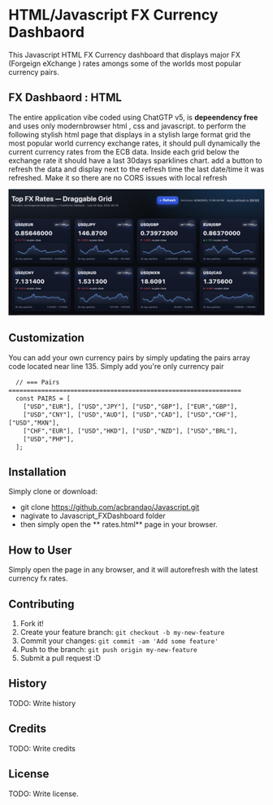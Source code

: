 # HTML/Javascript FX Currency Dashbaord 
This Javascript HTML FX Currency dashboard that displays major
FX (Forgeign eXchange ) rates amongs some of the worlds most popular currency pairs.


## FX Dashbaord  : HTML

The entire application vibe coded using ChatGTP v5, is **depeendency free** and uses only modernbrowser html , css and javascript. to perform the following  stylish html page that displays in a stylish large format grid the most popular world currency exchange rates, it should pull dynamically the current currency rates from the ECB data. Inside each grid below the exchange rate it should have a last 30days sparklines chart. add a button to refresh the data and display next to the refresh time the last date/time it was refreshed. Make it so there are no CORS issues with local refresh

![FX Dashbaord ](fx_dashboard.jpg)

## Customization

You can add your own currency pairs by simply updating the pairs array 
code located near line 135. Simply add you're only currency pair

```
  // === Pairs ================================================================
  const PAIRS = [
    ["USD","EUR"], ["USD","JPY"], ["USD","GBP"], ["EUR","GBP"],
    ["USD","CNY"], ["USD","AUD"], ["USD","CAD"], ["USD","CHF"],["USD","MXN"],
    ["CHF","EUR"], ["USD","HKD"], ["USD","NZD"], ["USD","BRL"],
    ["USD","PHP"], 
  ];
  ```

## Installation
Simply clone  or download:

- git clone https://github.com/acbrandao/Javascript.git
- nagivate to Javascript_FXDashboard  folder
-  then simply open the ** rates.html** page in your browser.

## How to User

 Simply open the page in any browser, and it will autorefresh with the latest currency fx rates.

## Contributing
1. Fork it!
2. Create your feature branch: `git checkout -b my-new-feature`
3. Commit your changes: `git commit -am 'Add some feature'`
4. Push to the branch: `git push origin my-new-feature`
5. Submit a pull request :D
## History
TODO: Write history
## Credits
TODO: Write credits
## License
TODO: Write license.

